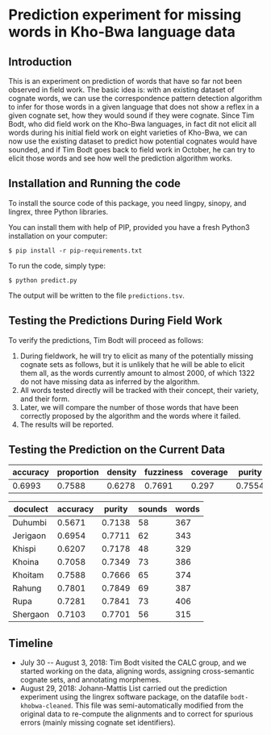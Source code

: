 # Prediction experiment for missing words in Kho-Bwa language data

## Introduction

This is an experiment on prediction of words that have so far not been observed in field work. The basic idea is: with an existing dataset of cognate words, we can use the correspondence pattern detection algorithm to infer for those words in a given language that does not show a reflex in a given cognate set, how they would sound if they were cognate. Since Tim Bodt, who did field work on the Kho-Bwa languages, in fact dit not elicit all words during his initial field work on eight varieties of Kho-Bwa, we can now use the existing dataset to predict how potential cognates would have sounded, and if Tim Bodt goes back to field work in October, he can try to elicit those words and see how well the prediction algorithm works. 

## Installation and Running the code

To install the source code of this package, you need lingpy, sinopy, and lingrex, three Python libraries.

You can install them with help of PIP, provided you have a fresh Python3 installation on your computer:

```shell
$ pip install -r pip-requirements.txt
```
To run the code, simply type:

```shell
$ python predict.py
```

The output will be written to the file `predictions.tsv`.

## Testing the Predictions During Field Work

To verify the predictions, Tim Bodt will proceed as follows:

1. During fieldwork, he will try to elicit as many of the potentially missing cognate sets as follows, but it is unlikely that he will be able to elicit them all, as the words currently amount to almost 2000, of which 1322 do not have missing data as inferred by the algorithm.
2. All words tested directly will be tracked with their concept, their variety, and their form.
3. Later, we will compare the number of those words that have been correctly proposed by the algorithm and the words where it failed.
4. The results will be reported.

## Testing the Prediction on the Current Data

accuracy | proportion | density | fuzziness | coverage | purity | sounds | missing
-------- | ---------- | ------- | --------- | -------- | ------ | ------ | -------
  0.6993 |     0.7588 |  0.6278 |    0.7691 |    0.297 | 0.7554 |     63 |  0.0789


doculect   |   accuracy |   purity  |   sounds  |   words
---------- | ---------- | --------  | --------  | -------
Duhumbi    |     0.5671 |   0.7138  |       58  |     367
Jerigaon   |     0.6954 |   0.7711  |       62  |     343
Khispi     |     0.6207 |   0.7178  |       48  |     329
Khoina     |     0.7058 |   0.7349  |       73  |     386
Khoitam    |     0.7588 |   0.7666  |       65  |     374
Rahung     |     0.7801 |   0.7849  |       69  |     387
Rupa       |     0.7281 |   0.7841  |       73  |     406
Shergaon   |     0.7103 |   0.7701  |       56  |     315


## Timeline

* July 30 -- August 3, 2018: Tim Bodt visited the CALC group, and we started working on the data, aligning words, assigning cross-semantic cognate sets, and annotating morphemes.
* August 29, 2018: Johann-Mattis List carried out the prediction experiment using the lingrex software package, on the datafile `bodt-khobwa-cleaned`. This file was semi-automatically modified from the original data to re-compute the alignments and to correct for spurious errors (mainly missing cognate set identifiers).

 


